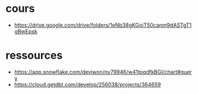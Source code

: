 # cours 
- https://drive.google.com/drive/folders/1eNb38gKGoiT50canm9dASTgT1gBwEpsk



# ressources
- https://app.snowflake.com/devjwon/nv79946/w41tpqdfkBGI/chart#query
- https://cloud.getdbt.com/develop/256038/projects/364659
